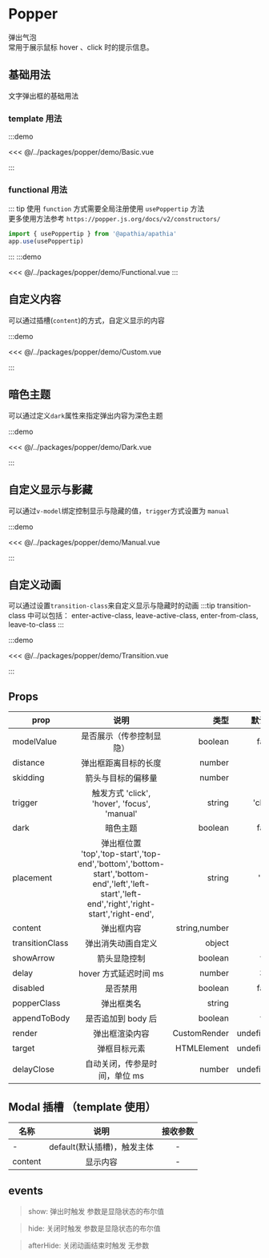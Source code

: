 # Popper

弹出气泡<br/>
常用于展示鼠标 hover 、click 时的提示信息。

## 基础用法

文字弹出框的基础用法

### template 用法

:::demo

<<< @/../packages/popper/demo/Basic.vue

:::

### functional 用法

::: tip
使用 `function` 方式需要全局注册使用 `usePoppertip` 方法 <br>
更多使用方法参考 `https://popper.js.org/docs/v2/constructors/`

```js
import { usePoppertip } from '@apathia/apathia'
app.use(usePoppertip)
```

:::
:::demo

<<< @/../packages/popper/demo/Functional.vue
:::

## 自定义内容

可以通过插槽(`content`)的方式，自定义显示的内容

:::demo

<<< @/../packages/popper/demo/Custom.vue

:::

## 暗色主题

可以通过定义`dark`属性来指定弹出内容为深色主题

:::demo

<<< @/../packages/popper/demo/Dark.vue

:::

## 自定义显示与影藏

可以通过`v-model`绑定控制显示与隐藏的值，`trigger`方式设置为 `manual`

:::demo

<<< @/../packages/popper/demo/Manual.vue

:::

## 自定义动画

可以通过设置`transition-class`来自定义显示与隐藏时的动画
:::tip
transition-class 中可以包括： enter-active-class, leave-active-class, enter-from-class, leave-to-class
:::

:::demo

<<< @/../packages/popper/demo/Transition.vue

:::

## Props

| prop            |                                                                        说明                                                                        |          类型 |    默认值 |
| --------------- | :------------------------------------------------------------------------------------------------------------------------------------------------: | ------------: | --------: |
| modelValue      |                                                              是否展示（传参控制显隐）                                                              |       boolean |     false |
| distance        |                                                                弹出框距离目标的长度                                                                |        number |        15 |
| skidding        |                                                                 箭头与目标的偏移量                                                                 |        number |         0 |
| trigger         |                                                    触发方式 'click', 'hover', 'focus', 'manual'                                                    |        string |   'click' |
| dark            |                                                                      暗色主题                                                                      |       boolean |     false |
| placement       | 弹出框位置 <br/>'top','top-start','top-end','bottom','bottom-start','bottom-end','left','left-start','left-end','right','right-start','right-end', |        string |     'top' |
| content         |                                                                     弹出框内容                                                                     | string,number |         - |
| transitionClass |                                                                 弹出消失动画自定义                                                                 |        object |         - |
| showArrow       |                                                                    箭头显隐控制                                                                    |       boolean |      true |
| delay           |                                                               hover 方式延迟时间 ms                                                                |        number |       300 |
| disabled        |                                                                      是否禁用                                                                      |       boolean |     false |
| popperClass     |                                                                     弹出框类名                                                                     |        string |        '' |
| appendToBody    |                                                                 是否追加到 body 后                                                                 |       boolean |      true |
| render          |                                                                   弹出框渲染内容                                                                   |  CustomRender | undefined |
| target          |                                                                    弹框目标元素                                                                    |   HTMLElement | undefined |
| delayClose      |                                                           自动关闭，传参是时间，单位 ms                                                            |        number | undefined |

## Modal 插槽 （template 使用）

| 名称    |            说明             | 接收参数 |
| ------- | :-------------------------: | :------: |
| -       | default(默认插槽)，触发主体 |    -     |
| content |          显示内容           |    -     |

## events

> show: 弹出时触发 参数是显隐状态的布尔值

> hide: 关闭时触发 参数是显隐状态的布尔值

> afterHide: 关闭动画结束时触发 无参数
